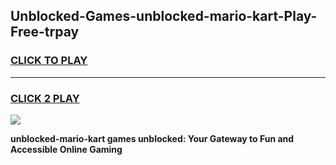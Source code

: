 
## Unblocked-Games-unblocked-mario-kart-Play-Free-trpay
<h3>
<a href="https://premium76.site?title=unblocked-mario-kart&ref=23A">CLICK TO PLAY</a></h3>
<hr>

<h3>
<a href="https://premium76.site?title=unblocked-mario-kart&ref=23A">CLICK 2 PLAY</a>
  
</h3>

<a href="https://premium76.site?title=unblocked-mario-kart&ref=23A"><img src="https://clearcache.store/games.png"></a>


**unblocked-mario-kart games unblocked: Your Gateway to Fun and Accessible Online Gaming**
